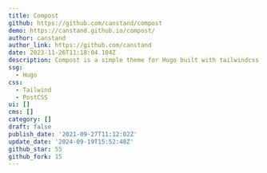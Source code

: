 ```yaml
---
title: Compost
github: https://github.com/canstand/compost
demo: https://canstand.github.io/compost/
author: canstand
author_link: https://github.com/canstand
date: 2023-11-26T11:18:04.104Z
description: Compost is a simple theme for Hugo built with tailwindcss.
ssg:
  - Hugo
css:
  - Tailwind
  - PostCSS
ui: []
cms: []
category: []
draft: false
publish_date: '2021-09-27T11:12:02Z'
update_date: '2024-09-19T15:52:48Z'
github_star: 55
github_fork: 15
---
```

